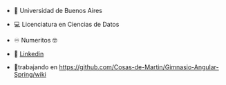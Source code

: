 - :school: Universidad de Buenos Aires
- :computer: Licenciatura en Ciencias de Datos
- :infinity: Numeritos 🤓
- :busts_in_silhouette: [Linkedin](https://www.linkedin.com/in/mart%C3%ADn-calsina-99a0b8262/)

- 👷trabajando en https://github.com/Cosas-de-Martin/Gimnasio-Angular-Spring/wiki
